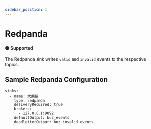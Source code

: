 ```yaml
---
sidebar_position: 1
---
```


# Redpanda

**🟢 Supported**

The Redpanda sink writes `valid` and `invalid` events to the respective topics.


## Sample Redpanda Configuration

```
sinks:
  - name: 大熊猫
    type: redpanda
    deliveryRequired: true
    brokers:
      - 127.0.0.1:9092
    defaultOutput: buz_events
    deadletterOutput: buz_invalid_events
```
